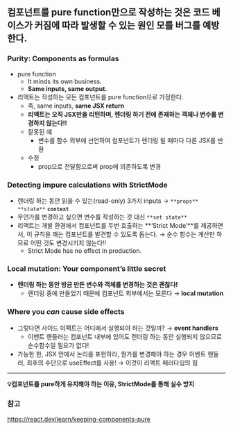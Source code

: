 ## 컴포넌트를 pure function만으로 작성하는 것은 코드 베이스가 커짐에 따라 발생할 수 있는 원인 모를 버그를 예방한다.

### **Purity: Components as formulas**

- pure function
  - It minds its own business.
  - **Same inputs, same output.**
- 리액트는 작성하는 모든 컴포넌트를 pure function으로 가정한다.
  - 즉, same inputs, **same JSX return**
  - **리액트는 오직 JSX만을 리턴하며, 렌더링 하기 전에 존재하는 객체나 변수를 변경하지 않는다!!**
  - 잘못된 예
    - 변수를 함수 외부에 선언하여 컴포넌트가 렌더링 될 때마다 다른 JSX를 반환
  - 수정
    - prop으로 전달함으로써 prop에 의존하도록 변경

### **Detecting impure calculations with StrictMode**

- 렌더링 하는 동안 읽을 수 있는(read-only) 3가지 inputs → `**props**` `**state**` **`context`**
- 무언가를 변경하고 싶으면 변수를 작성하는 것 대신 `**set state**`
- 리액트는 개발 환경에서 컴포넌트를 두번 호출하는 **‘Strict Mode’**를 제공하면서, 이 규칙을 깨는 컴포넌트를 발견할 수 있도록 돕는다.
  → 순수 함수는 계산만 하므로 어떤 것도 변경시키지 않는다!!
  - Strict Mode has no effect in production.

### **Local mutation: Your component’s little secret**

- **렌더링 하는 동안 방금 만든 변수와 객체를 변경하는 것은 괜찮다!**
  - 렌더링 중에 만들었기 때문에 컴포넌트 외부에서는 모른다 → **local mutation**

### **Where you *can* cause side effects**

- 그렇다면 사이드 이펙트는 어디에서 실행되야 하는 것일까? → **event handlers**
  - 이벤트 핸들러는 컴포넌트 내부에 있어도 렌더링 하는 동안 실행되지 않으므로 순수함수일 필요가 없다!
- 가능한 한, JSX 안에서 논리를 표현하라, 뭔가를 변경해야 하는 경우 이벤트 핸들러, 최후의 수단으로 useEffect를 사용! → 이것이 리액트 패러다임의 힘

---

**💡컴포넌트를 pure하게 유지해야 하는 이유, StrictMode를 통해 실수 방지**

### 참고

https://react.dev/learn/keeping-components-pure
